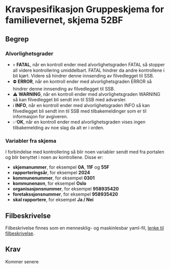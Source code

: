 # Kravspesifikasjon Gruppeskjema for familievernet, skjema 52BF

## Begrep

### <a name="alvorligehetsgrader">Alvorlighetsgrader</a>
* :skull: **FATAL**, når en kontroll ender med alvorlighetsgraden FATAL så stopper all videre kontrollering umiddelbart. FATAL hindrer da andre kontrollene i bli kjørt. Videre så hindrer denne innsending av filvedlegget til SSB.
* :no_entry: **ERROR**, når en kontroll ender med alvorlighetsgraden ERROR så hindrer denne innsending av filvedlegget til SSB.
* :warning: **WARNING**, når en kontroll ender med alvorlighetsgraden WARNING så kan filvedlegget bli sendt inn til SSB med advarsler.
* :information_source: **INFO**, når en kontroll ender med alvorlighetsgraden INFO så kan filvedlegget bli sendt inn til SSB med tilbakemeldinger som er til informasjon for avgiveren.
* :white_check_mark:**OK**, når en kontroll ender med alvorlighetsgraden vises ingen tilbakemelding av noe slag da alt er i orden.

### <a name="variabler">Variabler fra skjema</a>

I forbindelse med kontrollering så blir noen variabler sendt med fra portalen og blir benyttet i noen av kontrollene.
Disse er:

* <a name="skjemanummer">**skjemanummer**</a>, for eksempel **0A**, **11F** og **55F**
* <a name="rapporteringsar">**rapporteringsår**</a>, for eksempel **2024**
* <a name="kommunenummer">**kommunenummer**</a>, for eksempel **0301**
* <a name="kommunenavn">**kommunenavn**</a>, for eksempel **Oslo**
* <a name="organisasjonsnummer">**organisasjonsnummer**</a>, for eksempel **958935420**
* <a name="foretaksnummer">**foretakssjonsnummer**</a>, for eksempel **958935420**
* <a name="skal_rapportere">**skal rapportere**</a>, for eksempel **Ja / Nei**

## Filbeskrivelse

Filbeskrivelse finnes som en mennesklig- og maskinlesbar
yaml-fil, [lenke til filbeskrivelse](/kontroller/src/main/resources/file_description_52BF.yaml).

## Krav

Kommer senere